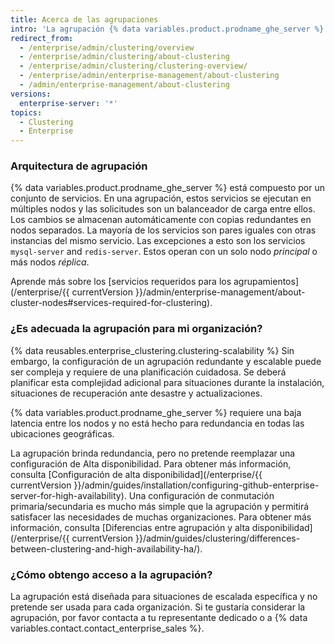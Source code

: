 ```yaml
---
title: Acerca de las agrupaciones
intro: 'La agrupación {% data variables.product.prodname_ghe_server %} permite que los servicios que la componen {% data variables.product.prodname_ghe_server %} sean escalados a múltiples nodos.'
redirect_from:
  - /enterprise/admin/clustering/overview
  - /enterprise/admin/clustering/about-clustering
  - /enterprise/admin/clustering/clustering-overview/
  - /enterprise/admin/enterprise-management/about-clustering
  - /admin/enterprise-management/about-clustering
versions:
  enterprise-server: '*'
topics:
  - Clustering
  - Enterprise
---
```

### Arquitectura de agrupación

{% data variables.product.prodname_ghe_server %} está compuesto por un conjunto de servicios. En una agrupación, estos servicios se ejecutan en múltiples nodos y las solicitudes son un balanceador de carga entre ellos. Los cambios se almacenan automáticamente con copias redundantes en nodos separados. La mayoría de los servicios son pares iguales con otras instancias del mismo servicio. Las excepciones a esto son los servicios `mysql-server` and `redis-server`. Estos operan con un solo nodo _principal_ o más nodos _réplica_.

Aprende más sobre los [servicios requeridos para los agrupamientos](/enterprise/{{ currentVersion }}/admin/enterprise-management/about-cluster-nodes#services-required-for-clustering).

### ¿Es adecuada la agrupación para mi organización?

{% data reusables.enterprise_clustering.clustering-scalability %} Sin embargo, la configuración de un agrupación redundante y escalable puede ser compleja y requiere de una planificación cuidadosa. Se deberá planificar esta complejidad adicional para situaciones durante la instalación, situaciones de recuperación ante desastre y actualizaciones.

{% data variables.product.prodname_ghe_server %} requiere una baja latencia entre los nodos y no está hecho para redundancia en todas las ubicaciones geográficas.

La agrupación brinda redundancia, pero no pretende reemplazar una configuración de Alta disponibilidad. Para obtener más información, consulta [Configuración de alta disponibilidad](/enterprise/{{ currentVersion }}/admin/guides/installation/configuring-github-enterprise-server-for-high-availability). Una configuración de conmutación primaria/secundaria es mucho más simple que la agrupación y permitirá satisfacer las necesidades de muchas organizaciones. Para obtener más información, consulta [Diferencias entre agrupación y alta disponibilidad](/enterprise/{{ currentVersion }}/admin/guides/clustering/differences-between-clustering-and-high-availability-ha/).

### ¿Cómo obtengo acceso a la agrupación?

La agrupación está diseñada para situaciones de escalada específica y no pretende ser usada para cada organización. Si te gustaría considerar la agrupación, por favor contacta a tu representante dedicado o a {% data variables.contact.contact_enterprise_sales %}.

